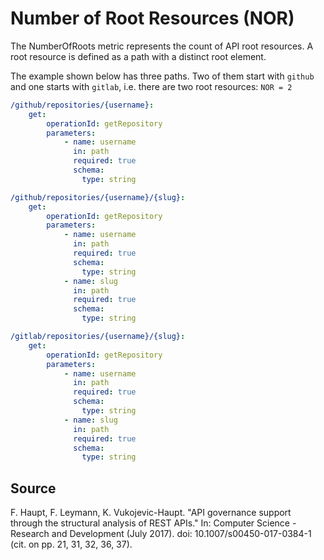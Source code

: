 # Number of Root Resources (NOR)
The NumberOfRoots metric represents the count of API root resources. A root resource is defined as a path with a distinct root element.

The example shown below has three paths. Two of them start with `github` and one starts with `gitlab`, i.e. there are two root resources: `NOR = 2`

```yaml
/github/repositories/{username}:
    get:
        operationId: getRepository
        parameters:
            - name: username
              in: path
              required: true
              schema:
                type: string

/github/repositories/{username}/{slug}:
    get:
        operationId: getRepository
        parameters:
            - name: username
              in: path
              required: true
              schema:
                type: string
            - name: slug
              in: path
              required: true
              schema:
                type: string

/gitlab/repositories/{username}/{slug}:
    get:
        operationId: getRepository
        parameters:
            - name: username
              in: path
              required: true
              schema:
                type: string
            - name: slug
              in: path
              required: true
              schema:
                type: string
```

## Source

F. Haupt, F. Leymann, K. Vukojevic-Haupt. "API governance support through the structural analysis of REST APIs." In: Computer Science - Research and Development (July 2017). doi: 10.1007/s00450-017-0384-1 (cit. on pp. 21, 31, 32, 36, 37).
